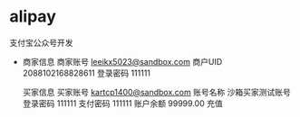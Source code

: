 # alipay
 支付宝公众号开发
 
  * 商家信息
        商家账号 leeikx5023@sandbox.com
        商户UID 2088102168828611
        登录密码 111111
        
    买家信息
        买家账号 kartcp1400@sandbox.com
        账号名称 沙箱买家测试账号
        登录密码 111111
        支付密码 111111
        账户余额 99999.00
        充值
